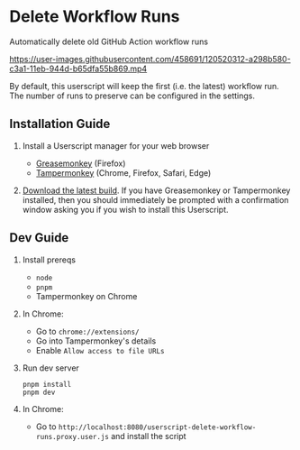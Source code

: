 # Delete Workflow Runs

Automatically delete old GitHub Action workflow runs

https://user-images.githubusercontent.com/458691/120520312-a298b580-c3a1-11eb-944d-b65dfa55b869.mp4

By default, this userscript will keep the first (i.e. the latest) workflow run. The number of runs to preserve can be configured in the settings.

## Installation Guide

1. Install a Userscript manager for your web browser
    * [Greasemonkey](https://addons.mozilla.org/en-US/firefox/addon/greasemonkey/) (Firefox)
    * [Tampermonkey](https://www.tampermonkey.net/) (Chrome, Firefox, Safari, Edge)

2. [Download the latest build](https://github.com/Trinovantes/userscript-delete-workflow-runs/releases/download/latest/userscript-delete-workflow-runs.user.js). If you have Greasemonkey or Tampermonkey installed, then you should immediately be prompted with a confirmation window asking you if you wish to install this Userscript.

## Dev Guide

1. Install prereqs

    * `node`
    * `pnpm`
    * Tampermonkey on Chrome

2. In Chrome:

    * Go to `chrome://extensions/`
    * Go into Tampermonkey's details
    * Enable `Allow access to file URLs`

3. Run dev server

    ```
    pnpm install
    pnpm dev
    ```

4. In Chrome:

    * Go to `http://localhost:8080/userscript-delete-workflow-runs.proxy.user.js` and install the script
